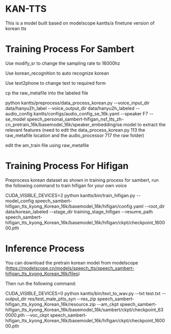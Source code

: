 # KAN-TTS

This is a model built based on modelscope kantts/a finetune version of korean tts

# Training Process For Sambert

Use modify_sr to change the sampling rate to 16000hz

Use korean_recognition to auto recognize korean

Use text2phone to change text to required form

cp the raw_metafile into the labeled file

python kantts/preprocess/data_process_korean.py --voice_input_dir data/hanyu2h_label --voice_output_dir data/hanyu2h_labeled --audio_config kantts/configs/audio_config_se_16k.yaml --speaker F7 --se_model speech_personal_sambert-hifigan_nsf_tts_zh-cn_pretrain_16k/basemodel_16k/speaker_embedding/se.model    to extract the relevant features  (need to edit the data_process_korean.py 113 the raw_metafile location and the audio_processor  717  the raw folder)

edit the am_train file using raw_metafile







# Training Process For Hifigan

Preprocess korean dataset as shown in training process for sambert, run the following command to train hifigan for your own voice

CUDA_VISIBLE_DEVICES=2 python kantts/bin/train_hifigan.py --model_config speech_sambert-hifigan_tts_kyong_Korean_16k/basemodel_16k/hifigan/config.yaml --root_dir data/korean_labeled --stage_dir training_stage_hifigan --resume_path speech_sambert-hifigan_tts_kyong_Korean_16k/basemodel_16k/hifigan/ckpt/checkpoint_160000.pth


# Inference Process

You can download the pretrain korean model from modelscope (https://modelscope.cn/models/speech_tts/speech_sambert-hifigan_tts_kyong_Korean_16k/files)

Then run the following command:

CUDA_VISIBLE_DEVICES=0 python kantts/bin/text_to_wav.py --txt test.txt --output_dir res/test_male_ptts_syn --res_zip speech_sambert-hifigan_tts_kyong_Korean_16k/resource.zip --am_ckpt speech_sambert-hifigan_tts_kyong_Korean_16k/basemodel_16k/sambert/ckpt/checkpoint_630000.pth --voc_ckpt speech_sambert-hifigan_tts_kyong_Korean_16k/basemodel_16k/hifigan/ckpt/checkpoint_160000.pth

